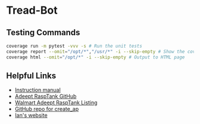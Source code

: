 # Tread-Bot

## Testing Commands
```sh
coverage run -m pytest -vvv -s # Run the unit tests
coverage report --omit="/opt/*","/usr/*" -i --skip-empty # Show the coverage report, skip empty files, omit imported files
coverage html --omit="/opt/*" -i --skip-empty # Output to HTML page
```

## Helpful Links
- [Instruction manual](https://www.adeept.com/learn/tutorial-378.html)
- [Adeept RaspTank GitHub](https://github.com/ryanhodge240/tread-bot/tree/main)
- [Walmart Adeept RaspTank Listing](https://www.walmart.com/ip/Adeept-RaspTank-Mobile-Smart-Robot-Car-Kit-for-Raspberry-Pi-4-3/398324304)
- [GitHub repo for create_ap](https://github.com/oblique/create_ap)
- [Ian's website](https://capstone.ianapplebaum.com/#course-schedule)